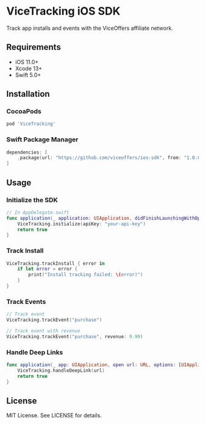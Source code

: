 # ViceTracking iOS SDK

Track app installs and events with the ViceOffers affiliate network.

## Requirements

- iOS 11.0+
- Xcode 13+
- Swift 5.0+

## Installation

### CocoaPods

```ruby
pod 'ViceTracking'
```

### Swift Package Manager

```swift
dependencies: [
    .package(url: "https://github.com/viceoffers/ios-sdk", from: "1.0.0")
]
```

## Usage

### Initialize the SDK

```swift
// In AppDelegate.swift
func application(_ application: UIApplication, didFinishLaunchingWithOptions launchOptions: [UIApplication.LaunchOptionsKey: Any]?) -> Bool {
    ViceTracking.initialize(apiKey: "your-api-key")
    return true
}
```

### Track Install

```swift
ViceTracking.trackInstall { error in
    if let error = error {
        print("Install tracking failed: \(error)")
    }
}
```

### Track Events

```swift
// Track event
ViceTracking.trackEvent("purchase")

// Track event with revenue
ViceTracking.trackEvent("purchase", revenue: 9.99)
```

### Handle Deep Links

```swift
func application(_ app: UIApplication, open url: URL, options: [UIApplication.OpenURLOptionsKey : Any] = [:]) -> Bool {
    ViceTracking.handleDeepLink(url)
    return true
}
```

## License

MIT License. See LICENSE for details.
